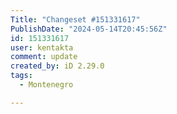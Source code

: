 ```yaml
---
Title: "Changeset #151331617"
PublishDate: "2024-05-14T20:45:56Z"
id: 151331617
user: kentakta
comment: update
created_by: iD 2.29.0
tags:
  - Montenegro

---
```

